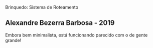 Brinquedo: Sistema de Roteamento

Alexandre Bezerra Barbosa - 2019
------------------------------------------------------------------------------

Embora bem minimalista, está funcionando parecido com o de gente grande!

